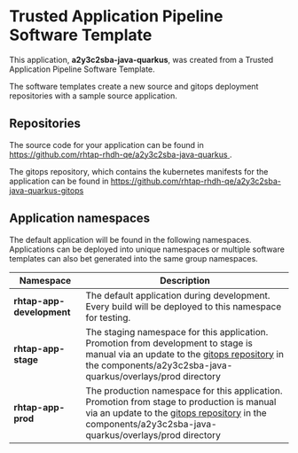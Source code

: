 # Trusted Application Pipeline Software Template

This application, **a2y3c2sba-java-quarkus**, was created from a Trusted Application Pipeline Software Template.

The software templates create a new source and gitops deployment repositories with a sample source application. 

## Repositories

The source code for your application can be found in [https://github.com/rhtap-rhdh-qe/a2y3c2sba-java-quarkus ](https://github.com/rhtap-rhdh-qe/a2y3c2sba-java-quarkus ).
 
The gitops repository, which contains the kubernetes manifests for the application can be found in 
[https://github.com/rhtap-rhdh-qe/a2y3c2sba-java-quarkus-gitops ](https://github.com/rhtap-rhdh-qe/a2y3c2sba-java-quarkus-gitops ) 

## Application namespaces 

The default application will be found in the following namespaces. Applications can be deployed into unique namespaces or multiple software templates can also bet generated into the same group namespaces.  

|  Namespace   |  Description   |  
| -------- | -------- |   
| **rhtap-app-development** | The default application during development. Every build will be deployed to this namespace for testing. | 
| **rhtap-app-stage** | The staging namespace for this application. Promotion from development to stage is manual via an update to the [gitops repository](https://github.com/rhtap-rhdh-qe/a2y3c2sba-java-quarkus-gitops ) in the components/a2y3c2sba-java-quarkus/overlays/prod directory |  
| **rhtap-app-prod** | The production namespace for this application. Promotion from stage to production is manual via an update to the [gitops repository](https://github.com/rhtap-rhdh-qe/a2y3c2sba-java-quarkus-gitops ) in the components/a2y3c2sba-java-quarkus/overlays/prod directory | 
